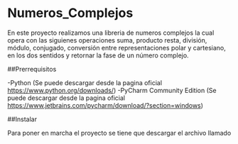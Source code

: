 # Numeros_Complejos

En este proyecto realizamos una libreria de numeros complejos la cual opera con las siguienes operaciones suma, producto
resta, división, módulo, conjugado, conversión entre representaciones polar y cartesiano, en los dos sentidos y retornar la fase de un número complejo.

##Prerrequisitos

-Python (Se puede descargar desde la pagina oficial https://www.python.org/downloads/)
-PyCharm Community Edition (Se puede descargar desde la pagina oficial https://www.jetbrains.com/pycharm/download/?section=windows)

##Instalar

Para poner en marcha el proyecto se tiene que descargar el archivo llamado
